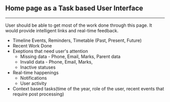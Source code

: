 ## Home page as a Task based User Interface
---

User should be able to get most of the work done through this page. It would provide intelligent links and real-time feedback.

- Timeline Events, Reminders, Timetable (Past, Present, Future)
- Recent Work Done
- Exeptions that need user's attention
  - Missing data - Phone, Email, Marks, Parent data
  - Invalid data - Phone, Email, Marks,
  - Inactive statuses
- Real-time happenings
  - Notifications
  - User activity
- Context based tasks(time of the year, role of the user, recent events that require post processing) 
